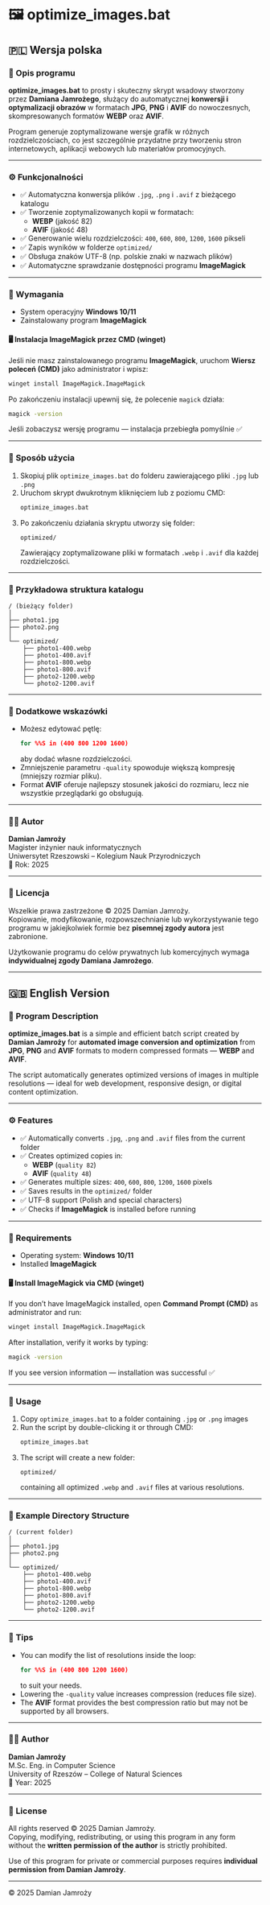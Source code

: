 # 🖼️ optimize_images.bat  
## 🇵🇱 Wersja polska

### 📘 Opis programu
**optimize_images.bat** to prosty i skuteczny skrypt wsadowy stworzony przez **Damiana Jamrożego**, służący do automatycznej **konwersji i optymalizacji obrazów** w formatach **JPG**, **PNG** i **AVIF** do nowoczesnych, skompresowanych formatów **WEBP** oraz **AVIF**.

Program generuje zoptymalizowane wersje grafik w różnych rozdzielczościach, co jest szczególnie przydatne przy tworzeniu stron internetowych, aplikacji webowych lub materiałów promocyjnych.

---

### ⚙️ Funkcjonalności
- ✅ Automatyczna konwersja plików `.jpg`, `.png` i `.avif` z bieżącego katalogu  
- ✅ Tworzenie zoptymalizowanych kopii w formatach:
  - **WEBP** (jakość 82)
  - **AVIF** (jakość 48)
- ✅ Generowanie wielu rozdzielczości: `400`, `600`, `800`, `1200`, `1600` pikseli  
- ✅ Zapis wyników w folderze `optimized/`  
- ✅ Obsługa znaków UTF-8 (np. polskie znaki w nazwach plików)  
- ✅ Automatyczne sprawdzanie dostępności programu **ImageMagick**

---

### 🧩 Wymagania
- System operacyjny **Windows 10/11**
- Zainstalowany program **ImageMagick**

#### 🖥️ Instalacja ImageMagick przez CMD (winget)
Jeśli nie masz zainstalowanego programu **ImageMagick**, uruchom **Wiersz poleceń (CMD)** jako administrator i wpisz:

```cmd
winget install ImageMagick.ImageMagick
```

Po zakończeniu instalacji upewnij się, że polecenie `magick` działa:

```cmd
magick -version
```

Jeśli zobaczysz wersję programu — instalacja przebiegła pomyślnie ✅

---

### 🚀 Sposób użycia
1. Skopiuj plik `optimize_images.bat` do folderu zawierającego pliki `.jpg` lub `.png`
2. Uruchom skrypt dwukrotnym kliknięciem lub z poziomu CMD:
   ```cmd
   optimize_images.bat
   ```
3. Po zakończeniu działania skryptu utworzy się folder:
   ```
   optimized/
   ```
   Zawierający zoptymalizowane pliki w formatach `.webp` i `.avif` dla każdej rozdzielczości.

---

### 📂 Przykładowa struktura katalogu
```
/ (bieżący folder)
│
├── photo1.jpg
├── photo2.png
│
└── optimized/
    ├── photo1-400.webp
    ├── photo1-400.avif
    ├── photo1-800.webp
    ├── photo1-800.avif
    ├── photo2-1200.webp
    └── photo2-1200.avif
```

---

### 🧠 Dodatkowe wskazówki
- Możesz edytować pętlę:
  ```bat
  for %%S in (400 800 1200 1600)
  ```
  aby dodać własne rozdzielczości.
- Zmniejszenie parametru `-quality` spowoduje większą kompresję (mniejszy rozmiar pliku).
- Format **AVIF** oferuje najlepszy stosunek jakości do rozmiaru, lecz nie wszystkie przeglądarki go obsługują.

---

### 👨‍💻 Autor
**Damian Jamroży**  
Magister inżynier nauk informatycznych  
Uniwersytet Rzeszowski – Kolegium Nauk Przyrodniczych  
📅 Rok: 2025  

---

### 📜 Licencja
Wszelkie prawa zastrzeżone © 2025 Damian Jamroży.  
Kopiowanie, modyfikowanie, rozpowszechnianie lub wykorzystywanie tego programu w jakiejkolwiek formie bez **pisemnej zgody autora** jest zabronione.

Użytkowanie programu do celów prywatnych lub komercyjnych wymaga **indywidualnej zgody Damiana Jamrożego**.


---

## 🇬🇧 English Version

### 📘 Program Description
**optimize_images.bat** is a simple and efficient batch script created by **Damian Jamroży** for **automated image conversion and optimization** from **JPG**, **PNG** and **AVIF** formats to modern compressed formats — **WEBP** and **AVIF**.

The script automatically generates optimized versions of images in multiple resolutions — ideal for web development, responsive design, or digital content optimization.

---

### ⚙️ Features
- ✅ Automatically converts `.jpg`, `.png` and `.avif` files from the current folder  
- ✅ Creates optimized copies in:
  - **WEBP** (`quality 82`)
  - **AVIF** (`quality 48`)
- ✅ Generates multiple sizes: `400`, `600`, `800`, `1200`, `1600` pixels  
- ✅ Saves results in the `optimized/` folder  
- ✅ UTF-8 support (Polish and special characters)  
- ✅ Checks if **ImageMagick** is installed before running

---

### 🧩 Requirements
- Operating system: **Windows 10/11**  
- Installed **ImageMagick**

#### 🖥️ Install ImageMagick via CMD (winget)
If you don’t have ImageMagick installed, open **Command Prompt (CMD)** as administrator and run:

```cmd
winget install ImageMagick.ImageMagick
```

After installation, verify it works by typing:

```cmd
magick -version
```

If you see version information — installation was successful ✅

---

### 🚀 Usage
1. Copy `optimize_images.bat` to a folder containing `.jpg` or `.png` images  
2. Run the script by double-clicking it or through CMD:
   ```cmd
   optimize_images.bat
   ```
3. The script will create a new folder:
   ```
   optimized/
   ```
   containing all optimized `.webp` and `.avif` files at various resolutions.

---

### 📂 Example Directory Structure
```
/ (current folder)
│
├── photo1.jpg
├── photo2.png
│
└── optimized/
    ├── photo1-400.webp
    ├── photo1-400.avif
    ├── photo1-800.webp
    ├── photo1-800.avif
    ├── photo2-1200.webp
    └── photo2-1200.avif
```

---

### 🧠 Tips
- You can modify the list of resolutions inside the loop:
  ```bat
  for %%S in (400 800 1200 1600)
  ```
  to suit your needs.  
- Lowering the `-quality` value increases compression (reduces file size).  
- The **AVIF** format provides the best compression ratio but may not be supported by all browsers.

---

### 👨‍💻 Author
**Damian Jamroży**  
M.Sc. Eng. in Computer Science  
University of Rzeszów – College of Natural Sciences  
📅 Year: 2025  

---

### 📜 License
All rights reserved © 2025 Damian Jamroży.  
Copying, modifying, redistributing, or using this program in any form without the **written permission of the author** is strictly prohibited.

Use of this program for private or commercial purposes requires **individual permission from Damian Jamroży**.


---

© 2025 Damian Jamroży
